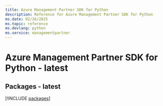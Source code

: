 ```yaml
---
title: Azure Management Partner SDK for Python
description: Reference for Azure Management Partner SDK for Python
ms.date: 02/26/2025
ms.topic: reference
ms.devlang: python
ms.service: managementpartner
---
```

# Azure Management Partner SDK for Python - latest
## Packages - latest
[!INCLUDE [packages](management-partner-index.md)]